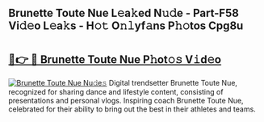 ## Brunette Toute Nue L𝚎a𝚔ed N𝚞𝚍e - Part-F58 Vi𝚍𝚎o L𝚎a𝚔s - H𝚘𝚝 O𝚗𝚕yf𝚊ns P𝚑𝚘tos Cpg8u

# <h2><a href="http://kf49ui.oniu.top/?m=Brunette+Toute+Nue">🔗👉 🔴 Brunette Toute Nue P𝚑ot𝚘𝚜 V𝚒d𝚎o</a></h2>

[![Brunette Toute Nue Nu𝚍e𝚜](https://i.imgur.com/0qMVB7G.gif)](http://kf49ui.oniu.top/?m=Brunette+Toute+Nue)
Digital trendsetter Brunette Toute Nue, recognized for sharing dance and lifestyle content, consisting of presentations and personal vlogs. Inspiring coach Brunette Toute Nue, celebrated for their ability to bring out the best in their athletes and teams.  
